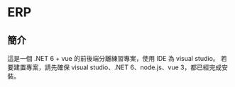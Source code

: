 # ERP
## 簡介
這是一個 .NET 6 + vue 的前後端分離練習專案，使用 IDE 為 visual studio。
若要建置專案，請先確保 visual studio、.NET 6、node.js、vue 3，都已經完成安裝。

